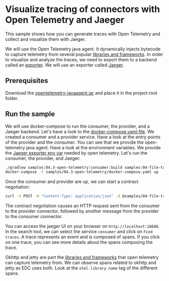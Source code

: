# Visualize tracing of connectors with Open Telemetry and Jaeger

This sample shows how you can generate traces with Open Telemetry and collect and visualize them with Jaeger.

We will use the Open Telemetry java agent. It dynamically injects bytecode to capture telemetry from several popular [libraries and frameworks](https://github.com/open-telemetry/opentelemetry-java-instrumentation/tree/main/instrumentation).
In order to visualize and analyze the traces, we need to export them to a backend called an [exporter](https://opentelemetry.io/docs/instrumentation/js/exporters/).
We will use an exporter called [Jaeger](https://www.jaegertracing.io/).

## Prerequisites

Download the [opentelemetry-javaagent.jar](https://github.com/open-telemetry/opentelemetry-java-instrumentation/releases) and place it in the project root folder.

## Run the sample

We will use docker-compose to run the consumer, the provider, and a Jaeger backend.
Let's have a look to the [docker-compose.yaml file](docker-compose.yaml). We created a consumer and a provider service.
Have a look at the entry points of the provider and the consumer. You can see that we provide the open-telemetry java agent.
Have a look at the environment variables. We provide the [Jaeger exporter env var](https://github.com/open-telemetry/opentelemetry-java/blob/main/sdk-extensions/autoconfigure/README.md#jaeger-exporter) needed by open telemetry.
Let's run the consumer, the provider, and Jaeger:

```bash
./gradlew samples:04.3-open-telemetry:consumer:build samples:04-file-transfer:provider:build
docker-compose -f samples/04.3-open-telemetry/docker-compose.yaml up
```

Once the consumer and provider are up, we can start a contract negotiation:

```bash
curl -X POST -H "Content-Type: application/json" -d @samples/04-file-transfer/contractoffer.json "http://localhost:9191/api/negotiation?connectorAddress=http://provider:8181/api/ids/multipart"
```

The contract negotiation causes an HTTP request sent from the consumer to the provider connector, followed by another message from the provider to the consumer connector.

You can access the jaeger UI on your browser on `http://localhost:16686`.
In the search tool, we can select the service `consumer` and click on `Find traces`.
A trace represents an event and is composed of spans.
If you click on one trace, you can see more details about the spans composing the trace.

Okhttp and jetty are part the [libraries and frameworks](https://github.com/open-telemetry/opentelemetry-java-instrumentation/tree/main/instrumentation) that open telemetry can capture telemetry from. We can observe spans related to okhttp and jetty as EDC uses both. Look at the `otel.library.name` tag of the different spans.
